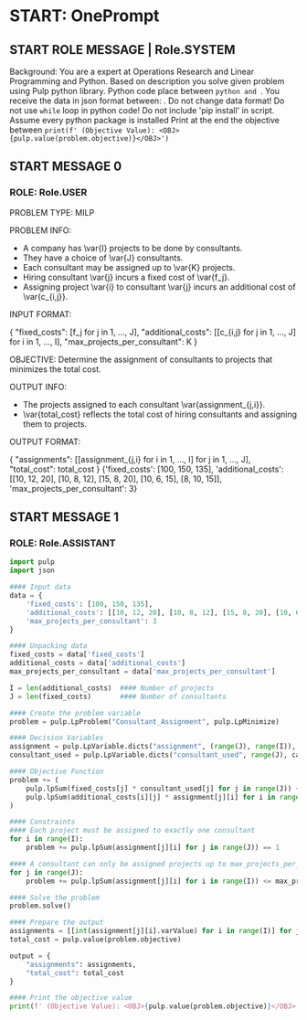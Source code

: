 # START: OnePrompt 
## START ROLE MESSAGE | Role.SYSTEM 
Background: You are a expert at Operations Research and Linear Programming and Python. Based on description you solve given problem using Pulp python library. Python code place between ```python and ```. You receive the data in json format between: <DATA></DATA>. Do not change data format! Do not use `while` loop in python code! Do not include 'pip install' in script. Assume every python package is installed Print at the end the objective between <OBJ></OBJ> `print(f' (Objective Value): <OBJ>{pulp.value(problem.objective)}</OBJ>')`  
## START MESSAGE 0 
### ROLE: Role.USER
<DESCRIPTION>
PROBLEM TYPE: MILP

PROBLEM INFO:

- A company has \var{I} projects to be done by consultants.
- They have a choice of \var{J} consultants.
- Each consultant may be assigned up to \var{K} projects. 
- Hiring consultant \var{j} incurs a fixed cost of \var{f_j}.
- Assigning project \var{i} to consultant \var{j} incurs an additional cost of \var{c_{i,j}}.

INPUT FORMAT: 

{
    "fixed_costs": [f_j for j in 1, ..., J],
    "additional_costs": [[c_{i,j} for j in 1, ..., J] for i in 1, ..., I],
    "max_projects_per_consultant": K
}

OBJECTIVE: Determine the assignment of consultants to projects that minimizes the total cost.

OUTPUT INFO:

- The projects assigned to each consultant \var{assignment_{j,i}}.
- \var{total_cost} reflects the total cost of hiring consultants and assigning them to projects.

OUTPUT FORMAT:

{
    "assignments": [[assignment_{j,i} for i in 1, ..., I] for j in 1, ..., J],
    "total_cost": total_cost
}
</DESCRIPTION>
<DATA>
{'fixed_costs': [100, 150, 135], 'additional_costs': [[10, 12, 20], [10, 8, 12], [15, 8, 20], [10, 6, 15], [8, 10, 15]], 'max_projects_per_consultant': 3}</DATA>


## START MESSAGE 1 
### ROLE: Role.ASSISTANT
```python
import pulp
import json

#### Input data
data = {
    'fixed_costs': [100, 150, 135],
    'additional_costs': [[10, 12, 20], [10, 8, 12], [15, 8, 20], [10, 6, 15], [8, 10, 15]],
    'max_projects_per_consultant': 3
}

#### Unpacking data
fixed_costs = data['fixed_costs']
additional_costs = data['additional_costs']
max_projects_per_consultant = data['max_projects_per_consultant']

I = len(additional_costs)  #### Number of projects
J = len(fixed_costs)       #### Number of consultants

#### Create the problem variable
problem = pulp.LpProblem("Consultant_Assignment", pulp.LpMinimize)

#### Decision Variables
assignment = pulp.LpVariable.dicts("assignment", (range(J), range(I)), cat='Binary')
consultant_used = pulp.LpVariable.dicts("consultant_used", range(J), cat='Binary')

#### Objective Function
problem += (
    pulp.lpSum(fixed_costs[j] * consultant_used[j] for j in range(J)) +
    pulp.lpSum(additional_costs[i][j] * assignment[j][i] for i in range(I) for j in range(J))
)

#### Constraints
#### Each project must be assigned to exactly one consultant
for i in range(I):
    problem += pulp.lpSum(assignment[j][i] for j in range(J)) == 1

#### A consultant can only be assigned projects up to max_projects_per_consultant
for j in range(J):
    problem += pulp.lpSum(assignment[j][i] for i in range(I)) <= max_projects_per_consultant * consultant_used[j]

#### Solve the problem
problem.solve()

#### Prepare the output
assignments = [[int(assignment[j][i].varValue) for i in range(I)] for j in range(J)]
total_cost = pulp.value(problem.objective)

output = {
    "assignments": assignments,
    "total_cost": total_cost
}

#### Print the objective value
print(f' (Objective Value): <OBJ>{pulp.value(problem.objective)}</OBJ>')
```

